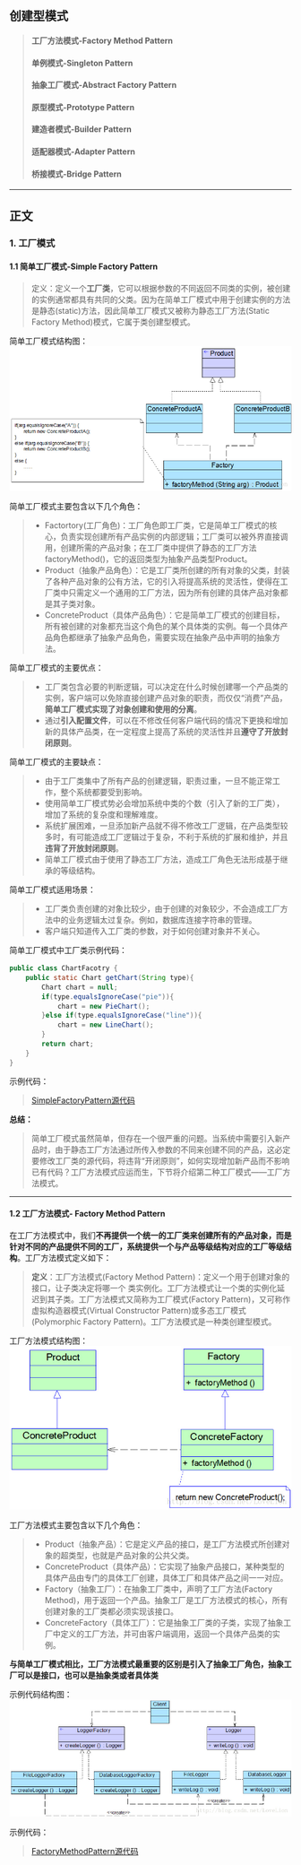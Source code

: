 ## 创建型模式 ##
> #### 工厂方法模式-Factory Method Pattern ####
> #### 单例模式-Singleton Pattern ####            
> #### 抽象工厂模式-Abstract Factory Pattern ####
> #### 原型模式-Prototype Pattern ####
> #### 建造者模式-Builder Pattern ####
> #### 适配器模式-Adapter Pattern ####
> #### 桥接模式-Bridge Pattern ####

-----
## 正文 ##
### 1. 工厂模式 ###
#### 1.1 简单工厂模式-Simple Factory Pattern ####
> 定义：定义一个**工厂类**，它可以根据参数的不同返回不同类的实例，被创建的实例通常都具有共同的父类。因为在简单工厂模式中用于创建实例的方法是静态(static)方法，因此简单工厂模式又被称为静态工厂方法(Static Factory Method)模式，它属于类创建型模式。

简单工厂模式结构图：
![简单工厂模式结构图](images/SimpleFactory.jpg)

简单工厂模式主要包含以下几个角色：
>+ Factortory(工厂角色)：工厂角色即工厂类，它是简单工厂模式的核心，负责实现创建所有产品实例的内部逻辑；工厂类可以被外界直接调用，创建所需的产品对象；在工厂类中提供了静态的工厂方法factoryMethod()，它的返回类型为抽象产品类型Product。
>+ Product（抽象产品角色）：它是工厂类所创建的所有对象的父类，封装了各种产品对象的公有方法，它的引入将提高系统的灵活性，使得在工厂类中只需定义一个通用的工厂方法，因为所有创建的具体产品对象都是其子类对象。
>+ ConcreteProduct（具体产品角色）：它是简单工厂模式的创建目标，所有被创建的对象都充当这个角色的某个具体类的实例。每一个具体产品角色都继承了抽象产品角色，需要实现在抽象产品中声明的抽象方法。

简单工厂模式的主要优点：
>+ 工厂类包含必要的判断逻辑，可以决定在什么时候创建哪一个产品类的实例，客户端可以免除直接创建产品对象的职责，而仅仅“消费”产品，**简单工厂模式实现了对象创建和使用的分离**。
>+ 通过**引入配置文件**，可以在不修改任何客户端代码的情况下更换和增加新的具体产品类，在一定程度上提高了系统的灵活性并且**遵守了开放封闭原则**。

简单工厂模式的主要缺点：
>+ 由于工厂类集中了所有产品的创建逻辑，职责过重，一旦不能正常工作，整个系统都要受到影响。
>+ 使用简单工厂模式势必会增加系统中类的个数（引入了新的工厂类），增加了系统的复杂度和理解难度。
>+ 系统扩展困难，一旦添加新产品就不得不修改工厂逻辑，在产品类型较多时，有可能造成工厂逻辑过于复杂，不利于系统的扩展和维护，并且**违背了开放封闭原则**。
>+ 简单工厂模式由于使用了静态工厂方法，造成工厂角色无法形成基于继承的等级结构。

简单工厂模式适用场景：
>+ 工厂类负责创建的对象比较少，由于创建的对象较少，不会造成工厂方法中的业务逻辑太过复杂。例如，数据库连接字符串的管理。
>+  客户端只知道传入工厂类的参数，对于如何创建对象并不关心。

简单工厂模式中工厂类示例代码：
```java
public class ChartFacotry {
	public static Chart getChart(String type){
		Chart chart = null;
		if(type.equalsIgnoreCase("pie")){
			chart = new PieChart();
		}else if(type.equalsIgnoreCase("line")){
			chart = new LineChart();
		}
		return chart;
	}
}
```

示例代码：
> [SimpleFactoryPattern源代码][1]    

[1]: https://github.com/gregecho/JavaDesignPattern/tree/master/SimpleFactoryPattern/src/main

**总结：**
> 简单工厂模式虽然简单，但存在一个很严重的问题。当系统中需要引入新产品时，由于静态工厂方法通过所传入参数的不同来创建不同的产品，这必定要修改工厂类的源代码，将违背“开闭原则”，如何实现增加新产品而不影响已有代码？工厂方法模式应运而生，下节将介绍第二种工厂模式——工厂方法模式。

-----

#### 1.2 工厂方法模式- Factory Method Pattern ####
在工厂方法模式中，我们**不再提供一个统一的工厂类来创建所有的产品对象，而是针对不同的产品提供不同的工厂，系统提供一个与产品等级结构对应的工厂等级结构**。工厂方法模式定义如下：
> **定义**：工厂方法模式(Factory Method Pattern)：定义一个用于创建对象的接口，让子类决定将哪一个
类实例化。工厂方法模式让一个类的实例化延迟到其子类。工厂方法模式又简称为工厂模式(Factory Pattern)，又可称作虚拟构造器模式(Virtual Constructor Pattern)或多态工厂模式(Polymorphic Factory Pattern)。工厂方法模式是一种类创建型模式。

工厂方法模式结构图：
![简单工厂模式结构图](images/Factorymethod.jpg)

工厂方法模式主要包含以下几个角色：
>+ Product（抽象产品）：它是定义产品的接口，是工厂方法模式所创建对象的超类型，也就是产品对象的公共父类。
>+ ConcreteProduct（具体产品）：它实现了抽象产品接口，某种类型的具体产品由专门的具体工厂创建，具体工厂和具体产品之间一一对应。
>+ Factory（抽象工厂）：在抽象工厂类中，声明了工厂方法(Factory Method)，用于返回一个产品。抽象工厂是工厂方法模式的核心，所有创建对象的工厂类都必须实现该接口。
>+ ConcreteFactory（具体工厂）：它是抽象工厂类的子类，实现了抽象工厂中定义的工厂方法，并可由客户端调用，返回一个具体产品类的实例。

**与简单工厂模式相比，工厂方法模式最重要的区别是引入了抽象工厂角色，抽象工厂可以是接口，也可以是抽象类或者具体类**

示例代码结构图：
![示例代码结构图](images/FactoryMethodLogger.jpg)

示例代码：
> [FactoryMethodPattern源代码][1]    

[1]: https://github.com/gregecho/JavaDesignPattern/tree/master/FactoryMethodPattern/src/main
